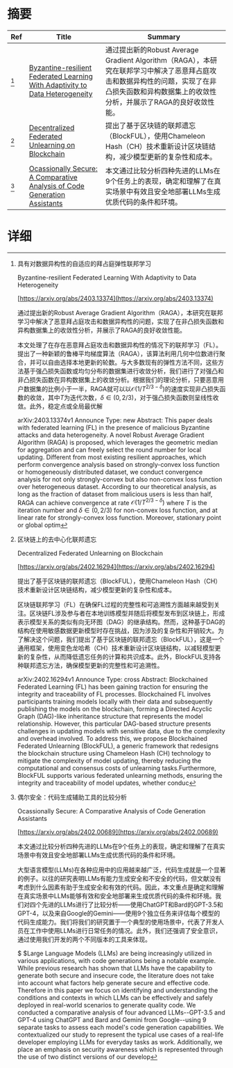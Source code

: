 # 摘要

| Ref | Title | Summary |
| --- | --- | --- |
| [^1] | [Byzantine-resilient Federated Learning With Adaptivity to Data Heterogeneity](https://arxiv.org/abs/2403.13374) | 通过提出新的Robust Average Gradient Algorithm（RAGA），本研究在联邦学习中解决了恶意拜占庭攻击和数据异构性的问题，实现了在非凸损失函数和异构数据集上的收敛性分析，并展示了RAGA的良好收敛性能。 |
| [^2] | [Decentralized Federated Unlearning on Blockchain](https://arxiv.org/abs/2402.16294) | 提出了基于区块链的联邦遗忘（BlockFUL），使用Chameleon Hash（CH）技术重新设计区块链结构，减少模型更新的复杂性和成本。 |
| [^3] | [Ocassionally Secure: A Comparative Analysis of Code Generation Assistants](https://arxiv.org/abs/2402.00689) | 本文通过比较分析四种先进的LLMs在9个任务上的表现，确定和理解了在真实场景中有效且安全地部署LLMs生成优质代码的条件和环境。 |

# 详细

[^1]: 具有对数据异构性的自适应的拜占庭弹性联邦学习

    Byzantine-resilient Federated Learning With Adaptivity to Data Heterogeneity

    [https://arxiv.org/abs/2403.13374](https://arxiv.org/abs/2403.13374)

    通过提出新的Robust Average Gradient Algorithm（RAGA），本研究在联邦学习中解决了恶意拜占庭攻击和数据异构性的问题，实现了在非凸损失函数和异构数据集上的收敛性分析，并展示了RAGA的良好收敛性能。

    

    本文处理了在存在恶意拜占庭攻击和数据异构性的情况下的联邦学习（FL）。提出了一种新颖的鲁棒平均梯度算法（RAGA），该算法利用几何中位数进行聚合，并可以自由选择本地更新的轮数。与大多数现有的弹性方法不同，这些方法基于强凸损失函数或均匀分布的数据集进行收敛分析，我们进行了对强凸和非凸损失函数在异构数据集上的收敛分析。根据我们的理论分析，只要恶意用户数据集的比例小于一半，RAGA就可以以$\mathcal{O}({1}/{T^{2/3- \delta}})$的速度实现非凸损失函数的收敛，其中$T$为迭代次数，$\delta \in (0, 2/3)$，对于强凸损失函数则呈线性收敛。此外，稳定点或全局最优解

    arXiv:2403.13374v1 Announce Type: new  Abstract: This paper deals with federated learning (FL) in the presence of malicious Byzantine attacks and data heterogeneity. A novel Robust Average Gradient Algorithm (RAGA) is proposed, which leverages the geometric median for aggregation and can freely select the round number for local updating. Different from most existing resilient approaches, which perform convergence analysis based on strongly-convex loss function or homogeneously distributed dataset, we conduct convergence analysis for not only strongly-convex but also non-convex loss function over heterogeneous dataset. According to our theoretical analysis, as long as the fraction of dataset from malicious users is less than half, RAGA can achieve convergence at rate $\mathcal{O}({1}/{T^{2/3- \delta}})$ where $T$ is the iteration number and $\delta \in (0, 2/3)$ for non-convex loss function, and at linear rate for strongly-convex loss function. Moreover, stationary point or global optim
    
[^2]: 区块链上的去中心化联邦遗忘

    Decentralized Federated Unlearning on Blockchain

    [https://arxiv.org/abs/2402.16294](https://arxiv.org/abs/2402.16294)

    提出了基于区块链的联邦遗忘（BlockFUL），使用Chameleon Hash（CH）技术重新设计区块链结构，减少模型更新的复杂性和成本。

    

    区块链联邦学习（FL）在确保FL过程的完整性和可追溯性方面越来越受到关注。区块链FL涉及参与者在本地训练模型并随后将模型发布到区块链上，形成表示模型关系的类似有向无环图（DAG）的继承结构。然而，这种基于DAG的结构在使用敏感数据更新模型时存在挑战，因为涉及的复杂性和开销较大。为了解决这个问题，我们提出了基于区块链的联邦遗忘（BlockFUL），这是一个通用框架，使用变色龙哈希（CH）技术重新设计区块链结构，以减轻模型更新的复杂性，从而降低遗忘任务的计算和共识成本。此外，BlockFUL支持各种联邦遗忘方法，确保模型更新的完整性和可追溯性。

    arXiv:2402.16294v1 Announce Type: cross  Abstract: Blockchained Federated Learning (FL) has been gaining traction for ensuring the integrity and traceability of FL processes. Blockchained FL involves participants training models locally with their data and subsequently publishing the models on the blockchain, forming a Directed Acyclic Graph (DAG)-like inheritance structure that represents the model relationship. However, this particular DAG-based structure presents challenges in updating models with sensitive data, due to the complexity and overhead involved. To address this, we propose Blockchained Federated Unlearning (BlockFUL), a generic framework that redesigns the blockchain structure using Chameleon Hash (CH) technology to mitigate the complexity of model updating, thereby reducing the computational and consensus costs of unlearning tasks.Furthermore, BlockFUL supports various federated unlearning methods, ensuring the integrity and traceability of model updates, whether conduc
    
[^3]: 偶尔安全：代码生成辅助工具的比较分析

    Ocassionally Secure: A Comparative Analysis of Code Generation Assistants

    [https://arxiv.org/abs/2402.00689](https://arxiv.org/abs/2402.00689)

    本文通过比较分析四种先进的LLMs在9个任务上的表现，确定和理解了在真实场景中有效且安全地部署LLMs生成优质代码的条件和环境。

    

    大型语言模型(LLMs)在各种应用中的应用越来越广泛，代码生成就是一个显著的例子。以往的研究表明LLMs有能力生成安全和不安全的代码，但文献没有考虑到什么因素有助于生成安全和有效的代码。因此，本文重点是确定和理解在真实场景中LLMs能够有效和安全地部署来生成优质代码的条件和环境。我们对四个先进的LLMs进行了比较分析——使用ChatGPT和Bard的GPT-3.5和GPT-4，以及来自Google的Gemini——使用9个独立任务来评估每个模型的代码生成能力。我们将我们的研究置于一个典型的使用场景中，代表了开发人员在工作中使用LLMs进行日常任务的情况。此外，我们还强调了安全意识，通过使用我们开发的两个不同版本的工具来体现。

    $ $Large Language Models (LLMs) are being increasingly utilized in various applications, with code generations being a notable example. While previous research has shown that LLMs have the capability to generate both secure and insecure code, the literature does not take into account what factors help generate secure and effective code. Therefore in this paper we focus on identifying and understanding the conditions and contexts in which LLMs can be effectively and safely deployed in real-world scenarios to generate quality code. We conducted a comparative analysis of four advanced LLMs--GPT-3.5 and GPT-4 using ChatGPT and Bard and Gemini from Google--using 9 separate tasks to assess each model's code generation capabilities. We contextualized our study to represent the typical use cases of a real-life developer employing LLMs for everyday tasks as work. Additionally, we place an emphasis on security awareness which is represented through the use of two distinct versions of our develop
    

